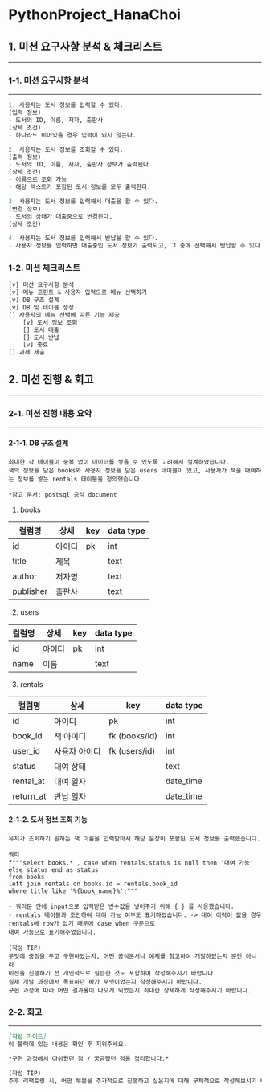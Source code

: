 # PythonProject_HanaChoi

## 1. 미션 요구사항 분석 & 체크리스트

---

### 1-1. 미션 요구사항 분석

---

```python
1. 사용자는 도서 정보를 입력할 수 있다.
(입력 정보)
- 도서의 ID, 이름, 저자, 출판사
(상세 조건)
- 하나라도 비어있을 경우 입력이 되지 않는다. 

2. 사용자는 도서 정보를 조회할 수 있다.
(출력 정보)
- 도서의 ID, 이름, 저자, 출판사 정보가 출력된다. 
(상세 조건)
- 이름으로 조회 가능
- 해당 텍스트가 포함된 도서 정보를 모두 출력한다.

3. 사용자는 도서 정보를 입력해서 대출을 할 수 있다.
(변경 정보)
- 도서의 상태가 대출중으로 변경된다.
(상세 조건)

4. 사용자는 도서 정보를 입력해서 반납을 할 수 있다. 
- 사용자 정보를 입력하면 대출중인 도서 정보가 출력되고, 그 중에 선택해서 반납할 수 있다. 

```

### 1-2. 미션 체크리스트
```python
[v] 미션 요구사항 분석 
[v] 메뉴 프린트 & 사용자 입력으로 메뉴 선택하기 
[v] DB 구조 설계 
[v] DB 및 테이블 생성 
[] 사용자의 메뉴 선택에 따른 기능 제공 
    [v] 도서 정보 조회 
    [] 도서 대출
    [] 도서 반납 
    [v] 종료
[] 과제 제출
```

## 2. 미션 진행 & 회고

---

### 2-1. 미션 진행 내용 요약

---



#### 2-1-1.  DB 구조 설계
```
최대한 각 테이블이 중복 없이 데이터를 쌓을 수 있도록 고려해서 설계하였습니다. 
책의 정보를 담은 books와 사용자 정보를 담은 users 테이블이 있고, 사용자가 책을 대여하는 정보를 쌓는 rentals 테이블을 정의했습니다. 

*참고 문서: postsql 공식 document 
```

1. books


| 컬럼명       | 상세    | key                | data type |
|-----------|-------|--------------------|-----------|
| id        | 아이디   | pk                 | int       |
| title     | 제목    |                    | text      | 
| author    | 저자명   |                    | text      | 
| publisher | 출판사   |                    | text      |

2. users

| 컬럼명  | 상세  | key | data type |
|------|-----|-----|-----|
| id   | 아이디 | pk  | int |
| name | 이름  |     | text |

3. rentals

| 컬럼명       | 상세      | key           | data type |
|-----------|---------|---------------|-----------|
| id        | 아이디     | pk            | int       |
| book_id   | 책 아이디   | fk (books/id) | int |
| user_id   | 사용자 아이디 | fk (users/id) | int |
| status    | 대여 상태   | | text |
| rental_at | 대여 일자   | | date_time|
| return_at | 반납 일자   | | date_time|

#### 2-1-2. 도서 정보 조회 기능
```
유저가 조회하기 원하는 책 이름을 입력받아서 해당 문장이 포함된 도서 정보를 출력했습니다. 

쿼리
f"""select books.* , case when rentals.status is null then '대여 가능' else status end as status
from books
left join rentals on books.id = rentals.book_id
where title like '%{book_name}%';"""

- 쿼리문 안에 input으로 입력받은 변수값을 넣어주기 위해 { } 를 사용했습니다. 
- rentals 테이블과 조인하여 대여 가능 여부도 표기하였습니다. -> 대여 이력이 없을 경우 rentals에 row가 없기 때문에 case when 구문으로 
대여 가능으로 표기해주었습니다. 

```

```
(작성 TIP) 
무엇에 중점을 두고 구현하였는지, 어떤 공식문서나 예제를 참고하여 개발하였는지 뿐만 아니라 
미션을 진행하기 전 개인적으로 실습한 것도 포함하여 작성해주시기 바랍니다.
실제 개발 과정에서 목표하던 바가 무엇이었는지 작성해주시기 바랍니다.
구현 과정에 따라 어떤 결과물이 나오게 되었는지 최대한 상세하게 작성해주시기 바랍니다.
```

### 2-2. 회고

---

```markdown
[작성 가이드] 
이 블럭에 있는 내용은 확인 후 지워주세요. 

*구현 과정에서 아쉬웠던 점 / 궁금했던 점을 정리합니다.*

(작성 TIP) 
추후 리팩토링 시, 어떤 부분을 추가적으로 진행하고 싶은지에 대해 구체적으로 작성해보시기 바랍니다. 
```